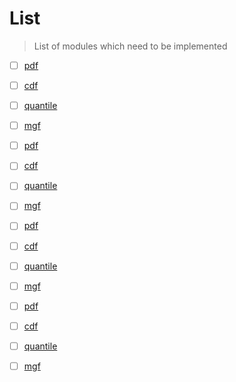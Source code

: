 List
===

> List of modules which need to be implemented

- [ ] [pdf](https://github.com/distributions-io/stdev)
- [ ] [cdf](https://github.com/distributions-io/mode)
- [ ] [quantile](https://github.com/distributions-io/mode)
- [ ] [mgf](https://github.com/distributions-io/mode)

- [ ] [pdf](https://github.com/distributions-io/stdev)
- [ ] [cdf](https://github.com/distributions-io/mode)
- [ ] [quantile](https://github.com/distributions-io/mode)
- [ ] [mgf](https://github.com/distributions-io/mode)

- [ ] [pdf](https://github.com/distributions-io/stdev)
- [ ] [cdf](https://github.com/distributions-io/mode)
- [ ] [quantile](https://github.com/distributions-io/mode)
- [ ] [mgf](https://github.com/distributions-io/mode)

- [ ] [pdf](https://github.com/distributions-io/stdev)
- [ ] [cdf](https://github.com/distributions-io/mode)
- [ ] [quantile](https://github.com/distributions-io/mode)
- [ ] [mgf](https://github.com/distributions-io/mode)
